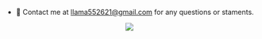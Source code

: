 - 📧  Contact me at llama552621@gmail.com for any questions or staments.


<center><a href="mailto:llama552621@gmail.com?"><img src="https://img.shields.io/badge/gmail-%23DD0031.svg?&style=for-the-badge&logo=gmail&logoColor=white"/></a>
